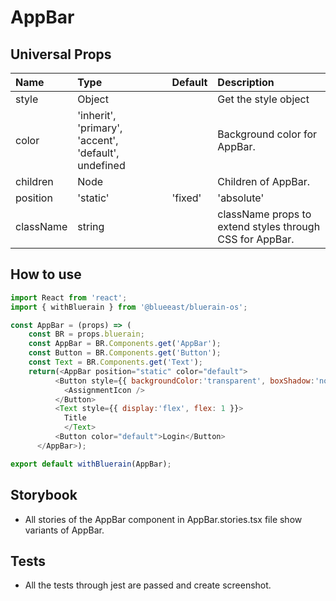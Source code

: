 # AppBar

## Universal Props

| Name | Type | Default | Description |
|:-----|:-----|:--------|:------------|
| style | Object |  | Get the style object |
| color | 'inherit', 'primary', 'accent', 'default', undefined | | Background color for AppBar. |
| children | Node | | Children of AppBar. |
| position | 'static' | 'fixed' | 'absolute' | undefined | | position of AppBar. |
| className | string | | className props to extend styles through CSS for AppBar. |

## How to use

```JavaScript
import React from 'react';
import { withBluerain } from '@blueeast/bluerain-os';

const AppBar = (props) => (
    const BR = props.bluerain;
    const AppBar = BR.Components.get('AppBar');
    const Button = BR.Components.get('Button');
    const Text = BR.Components.get('Text');
    return(<AppBar position="static" color="default">
          <Button style={{ backgroundColor:'transparent', boxShadow:'none', border:0 }}>
            <AssignmentIcon />
          </Button>
          <Text style={{ display:'flex', flex: 1 }}>
            Title
            </Text>
          <Button color="default">Login</Button>
      </AppBar>);

export default withBluerain(AppBar);
```

## Storybook

- All stories of the AppBar component in AppBar.stories.tsx file show variants of AppBar.

## Tests

- All the tests through jest are passed and create screenshot.